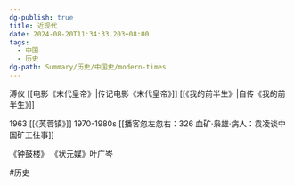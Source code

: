 ```yaml
---
dg-publish: true
title: 近现代
date: 2024-08-20T11:34:33.203+08:00
tags:
  - 中国
  - 历史
dg-path: Summary/历史/中国史/modern-times
---
```


溥仪
[[电影《末代皇帝》|传记电影《末代皇帝》]]
[[《我的前半生》|自传《我的前半生》]]


1963 [[《芙蓉镇》]]
1970-1980s [[播客忽左忽右：326 血矿·枭雄·病人：袁凌谈中国矿工往事]]


《钟鼓楼》
《状元媒》叶广岑


#历史